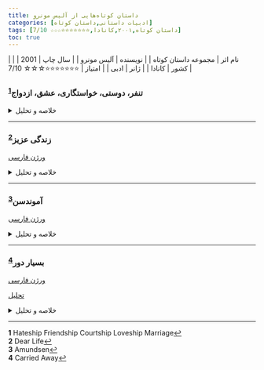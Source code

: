 ```yaml
---
title: داستان‌ کوتاه‌هایی از آلیس مونرو
categories: [ادبیات داستانی,داستان کوتاه]
tags: [داستان کوتاه,۲۰۰۱,کانادا,⭐⭐⭐⭐⭐⭐⭐☆☆☆ 7/10]
toc: true
---
```


| نام اثر | مجموعه داستان‌ کوتاه‌ |
| نویسنده | آلیس مونرو |
| سال چاپ | 2001 |
| کشور | کانادا |
| ژانر | ادبی |
| امتیاز | ⭐⭐⭐⭐⭐⭐⭐☆☆☆ 7/10 |


### تنفر، دوستی، خواستگاری، عشق، ازدواج<sup id="a1">[1](#f1)</sup>
<details>
  <summary>خلاصه و تحلیل</summary>
جوهانا پری: یک خانه‌دار که از طریق فریب توسط دو دختر جوان، سابیتا و ادیت، به طور عاشقانه‌ای با کِن بودرو درگیر می‌شود.
سابیتا: دختر کارفرمای جوهانا، که به همراه دوستش ادیت، شوخی‌ای می‌کنند که زندگی جوهانا را تغییر می‌دهد.
کن بودرو: پدر جدا شده سابیتا، که پس از یک سری سوءتفاهم‌ها که توسط سابیتا و ادیت ایجاد شده، با جوهانا ازدواج می‌کند.
ادیت: دوست سابیتا و همدست او در شوخی نوشتن نامه‌ها که جوهانا را به سوی کن بودرو سوق می‌دهد.
</details>

---


### زندگی عزیز<sup id="a2">[2](#f2)</sup>

[ورژن فارسی](https://www.youtube.com/watch?v=GyPja7ndJCQ)

<details>
  <summary>خلاصه و تحلیل</summary>

در آغاز داستان، او در دهه ۱۹۳۰ در نواحی روستایی انتاریو بزرگ می‌شود. والدینش به کار پرورش حیوانات خزدار مانند مینک‌ها و فروش پوست آن‌ها مشغولند. به دلیل موقعیت مکانی مزرعه خانوادگی‌شان، راوی مجبور است به مدرسه‌ای روستایی برود، که از آن خوشش نمی‌آید. پدرش یک انبار قدیمی در شهر می‌خرد تا مالیات‌دهنده‌ی رسمی شود و دخترش بتواند به مدرسه‌ی شهر برود.

در مدرسه‌ی جدید، او با یکی از همکلاسی‌هایش دوست می‌شود، اما مادر راوی به او اجازه نمی‌دهد با این دختر وقت بگذراند. گفته می‌شود مادر دوستش زنی فاحشه بوده که بر اثر بیماری مقاربتی درگذشته است. راوی در دل نسبت به مادرش کینه‌ای پنهان احساس می‌کند چون او را از دوستی با آن دختر محروم کرده است.

راوی تمرکز خود را بر درس و مدرسه می‌گذارد. با وجود اینکه اکثر دختران آن زمان و مکان دبیرستان را تمام نمی‌کردند، راوی سخت تلاش می‌کند تا این هدف را به دست آورد. در این میان، او لذت خواندن را کشف می‌کند و به خواننده‌ای حریص تبدیل می‌شود. همچنین در کارهای خانه به مادرش کمک می‌کند.

در تمام دوران کودکی، راوی به داستان‌هایی که مادرش درباره‌ی پیرزن بداخلاقی به نام خانم نتِرفیلد در شهر می‌گفت، گوش می‌دهد — داستان‌هایی که آنقدر عجیب و غریب بودند که راوی به آن‌ها باور کامل نداشت. گفته می‌شد که خانم نترفیلد آنقدر خشن بوده که یک مأمور تحویل کالا را به خاطر اشتباه در سفارش مواد غذایی با تبر از ملک خود بیرون رانده بود. مادر راوی همچنین ادعا می‌کرد که خانم نترفیلد زمانی که او کودک بوده، یواشکی به خانه‌شان نزدیک شده و از پنجره‌ها داخل را نگاه کرده، و سپس فرار کرده است.

پس از ورشکستگی کسب‌وکار خز، پدر راوی شغلی به عنوان نگهبان در کارخانه‌ای نزدیک پیدا می‌کند. در خانه، راوی شروع به مشاهده‌ی علائم اولیه‌ی بیماری پارکینسون در مادرش می‌کند. با گذر زمان، این علائم به آرامی ولی پیوسته بدتر می‌شوند.

وقتی بزرگ می‌شود، راوی به ونکوور نقل مکان می‌کند و در آنجا با همسرش آشنا می‌شود. او همچنان اشتراک روزنامه‌ی کوچک شهر زادگاهش را حفظ می‌کند. یک روز هنگام مطالعه‌ی روزنامه، به شعری برمی‌خورد که دختر خانم نترفیلد نوشته بود. این کشف راوی را ترغیب می‌کند تا به سراغ برخی اسناد قدیمی برود که نشان می‌دهد خانواده‌ی نترفیلد زمانی در همان خانه‌ای زندگی می‌کردند که راوی در آن بزرگ شده بود.

در نهایت، مادر راوی بر اثر بیماری پارکینسون می‌میرد. به دلیل هزینه‌ی بالای سفر، راوی نمی‌تواند در مراسم خاکسپاری شرکت کند و در ونکوور می‌ماند، اما دلش برای مادرش تنگ می‌شود و آرزو می‌کند کاش می‌توانست چیزهایی را برایش توضیح دهد. پس از کشف حقیقت درباره‌ی داستان‌های خانم نترفیلد، راوی از اینکه نتوانسته بود رابطه‌ی نزدیک‌تری با مادرش داشته باشد، احساس تأسف می‌کند.
</details>

---

### آموندسن<sup id="a3">[3](#f3)</sup>

[ورژن فارسی](https://www.youtube.com/watch?v=p2XdZ8t84E0)

<details>
  <summary>خلاصه و تحلیل</summary>

خودِ «آموندسن» شگفت‌انگیز است. مونرو بار دیگر داستانی به ما می‌دهد که در جزئیات غوطه‌ور می‌شود و در عین حال از لحظات بزرگی که بسیاری از نویسندگان به آن تکیه می‌کنند، اجتناب می‌کند. در آغاز داستان، ویوین هاید از تورنتو راهی شده تا معلم جدید یک آسایشگاه سل در مکانی سردسیر به نام آموندسن شود. زمانه، اواسط دهه‌ی ۱۹۴۰ است و جنگ جهانی دوم خبر بزرگ روزگار؛ اما در آموندسن، مردم با مسائل مرگ و زندگی در نزدیکی خودشان سر و کار دارند. وقتی کسی سر کار حاضر نمی‌شود، بدترین اتفاق را فرض می‌کنند. در ابتدا این رفتار، ساکنان را سرد و بی‌تفاوت جلوه می‌دهد، اما ویوین کم‌کم درک می‌کند: «فقط این بود که هر اتفاقی که در مکان‌های ناشناس رخ می‌داد، برایشان بی‌اهمیت بود؛ آن وقایع مزاحم زندگی‌شان می‌شد و اعصابشان را خرد می‌کرد. هر بار که رادیو اخبار را پخش می‌کرد، کانال را به موسیقی تغییر می‌دادند.»

اولین کسی که واقعاً خود را به ویوین معرفی می‌کند، دختری جوان به نام مری است — مری سالم است و بنابراین در کلاس ویوین نخواهد بود. مادر مری در آسایشگاه کار می‌کند و خود مری سرزنده و خوشحال است که از ویوین استقبال کند. مری ویوین را به رئیس جدیدش، دکتر آلیستر فاکس، معرفی می‌کند. در جریان صحبت، ویوین به سرعت متوجه می‌شود که فاکس «از آن دست افرادی است که سوالاتی را مطرح می‌کند تا شما را در دام بیندازد.»

مونرو به ما اجازه می‌دهد تا به تدریج در این جامعه جا بیفتیم، بدون اینکه دقیقاً بدانیم قرار است چه اتفاقی بیفتد. اما طبق معمول، با گذر ناگهانی و استادانه‌ای، ویوین در راه صرف شام با دکتر فاکس است. می‌دانیم این دیدار برای ویوین اهمیت دارد، زیرا ترجیح می‌دهد اجرای نمایش مری را از دست بدهد تا خود را در معرض غرور و تحقیر دکتر فاکس قرار دهد — یا شاید این تنها شیوه‌ی معاشقه‌ی او باشد (که مرا به یاد کنت آلکسی آلکساندرویچ کارنین، شخصیت نفرت‌انگیز «آنا کارنینا»، می‌اندازد).

چرا ویوین اجازه می‌دهد دکتر فاکس وارد زندگی‌اش شود؟ او می‌داند فاکس چگونه آدمی است، اما نمی‌تواند میلش به بودن با او را انکار کند. دلایلی مطرح می‌شود — «اعتبارم بالاتر رفته بود. هرچه که بودم، دست‌کم ممکن بود زنی باشم که مردی در کنارش باشد.» اما حتی این توضیح هم به طور کامل جوابگو به پرسش نیست.

به هر حال، مونرو با سرعت داستان را پیش می‌برد، باز هم برای پرداختن به لحظات کوچک وقت می‌گذارد (دلخراش است زمانی که مری نمایش خود را در حالی اجرا می‌کند که ویوین و دکتر فاکس در شام دیگری هستند)، و لحظات ظاهراً بزرگ با سرعت از کنارشان عبور می‌شود، گویی ویوین نمی‌خواهد بر آن‌ها مکث کند؛ یا چون اهمیتی ندارند (که احتمال دارد)، یا چون دردشان خصوصی‌تر و عمیق‌تر است.

نمی‌خواهم بیش از این داستان را لو بدهم، اما اگر آفتاب بیرون بیش از حد داغ است و در این هوای آخر تابستان احساس گرما می‌کنید، می‌توانم قول بدهم که این داستان شما را خنک خواهد کرد.

</details>

---

### بسیار دور<sup id="a4">[4](#f4)</sup>

[ورژن فارسی](https://www.youtube.com/watch?v=qh7KXLSORIY)

[تحلیل](https://mookseandgripes.com/reviews/2018/01/14/alice-munro-carried-away)

<details>
  <summary>خلاصه و تحلیل</summary>

</details>

---

<b id="f1">1</b> <span class="footnote">Hateship Friendship Courtship Loveship Marriage</span>[↩](#a1)
<br><b id="f2">2</b> <span class="footnote">Dear Life</span>[↩](#a2)
<br><b id="f3">3</b> <span class="footnote">Amundsen</span>[↩](#a3)
<br><b id="f4">4</b> <span class="footnote">Carried Away</span>[↩](#a4)

